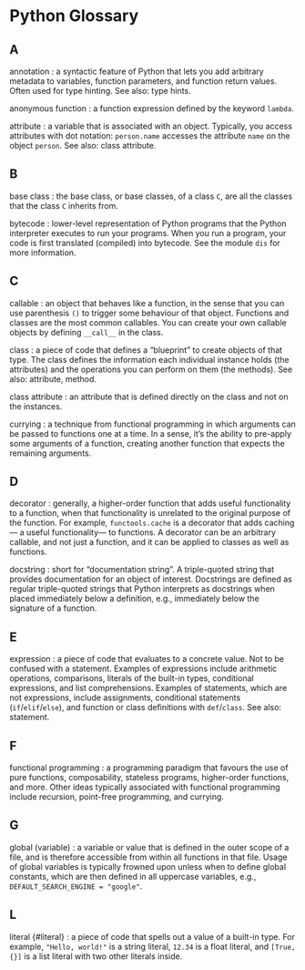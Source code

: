 # Python Glossary

## A

annotation
: a syntactic feature of Python that lets you add arbitrary metadata to variables, function parameters, and function return values. Often used for type hinting. See also: type hints.

anonymous function
: a function expression defined by the keyword `lambda`.

attribute
: a variable that is associated with an object. Typically, you access attributes with dot notation: `person.name` accesses the attribute `name` on the object `person`. See also: class attribute.


## B

base class
: the base class, or base classes, of a class `C`, are all the classes that the class `C` inherits from.

bytecode
: lower-level representation of Python programs that the Python interpreter executes to run your programs. When you run a program, your code is first translated (compiled) into bytecode. See the module `dis` for more information.


## C

callable
: an object that behaves like a function, in the sense that you can use parenthesis `()` to trigger some behaviour of that object. Functions and classes are the most common callables. You can create your own callable objects by defining `__call__` in the class.

class
: a piece of code that defines a “blueprint” to create objects of that type. The class defines the information each individual instance holds (the attributes) and the operations you can perform on them (the methods). See also: attribute, method.

class attribute
: an attribute that is defined directly on the class and not on the instances.

currying
: a technique from functional programming in which arguments can be passed to functions one at a time. In a sense, it’s the ability to pre-apply some arguments of a function, creating another function that expects the remaining arguments.


## D

decorator
: generally, a higher-order function that adds useful functionality to a function, when that functionality is unrelated to the original purpose of the function. For example, `functools.cache` is a decorator that adds caching — a useful functionality— to functions. A decorator can be an arbitrary callable, and not just a function, and it can be applied to classes as well as functions.

docstring
: short for “documentation string”. A triple-quoted string that provides documentation for an object of interest. Docstrings are defined as regular triple-quoted strings that Python interprets as docstrings when placed immediately below a definition, e.g., immediately below the signature of a function.


## E

expression
: a piece of code that evaluates to a concrete value. Not to be confused with a statement. Examples of expressions include arithmetic operations, comparisons, literals of the built-in types, conditional expressions, and list comprehensions. Examples of statements, which are not expressions, include assignments, conditional statements (`if`/`elif`/`else`), and function or class definitions with `def`/`class`. See also: statement.


## F

functional programming
: a programming paradigm that favours the use of pure functions, composability, stateless programs, higher-order functions, and more. Other ideas typically associated with functional programming include recursion, point-free programming, and currying.


## G

global (variable)
: a variable or value that is defined in the outer scope of a file, and is therefore accessible from within all functions in that file. Usage of global variables is typically frowned upon unless when to define global constants, which are then defined in all uppercase variables, e.g., `DEFAULT_SEARCH_ENGINE = "google"`.


## L

literal  {#literal}
: a piece of code that spells out a value of a built-in type. For example, `"Hello, world!"` is a string literal, `12.34` is a float literal, and `[True, {}]` is a list literal with two other literals inside.
